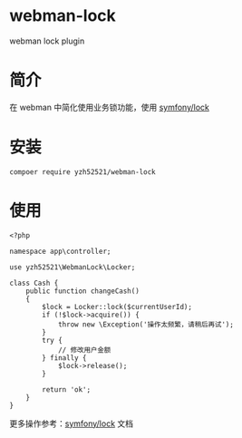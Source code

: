 # webman-lock
webman lock plugin 

# 简介
在 webman 中简化使用业务锁功能，使用 [symfony/lock](https://symfony.com/doc/current/components/lock.html)

# 安装

```
compoer require yzh52521/webman-lock
```
# 使用

```
<?php

namespace app\controller;

use yzh52521\WebmanLock\Locker;

class Cash {
    public function changeCash()
    {
        $lock = Locker::lock($currentUserId);
        if (!$lock->acquire()) {
            throw new \Exception('操作太频繁，请稍后再试');
        }
        try {
            // 修改用户金额
        } finally {
            $lock->release();
        }
        
        return 'ok';
    }
}

```

更多操作参考：[symfony/lock](https://symfony.com/doc/current/components/lock.html) 文档
